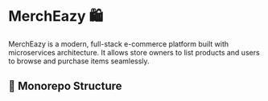 # MerchEazy 🛍️

MerchEazy is a modern, full-stack e-commerce platform built with microservices architecture. It allows store owners to list products and users to browse and purchase items seamlessly.

## 🧱 Monorepo Structure
